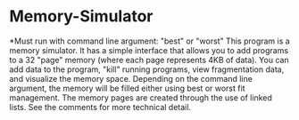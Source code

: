 # Memory-Simulator
*Must run with command line argument: "best" or "worst"
This program is a memory simulator. It has a simple interface that allows you to add programs to a 32 "page" memory (where each page represents 4KB of data). You can add data to the program, "kill" running programs, view fragmentation data, and visualize the memory space. Depending on the command line argument, the memory will be filled either using best or worst fit management.
The memory pages are created through the use of linked lists. See the comments for more technical detail.
